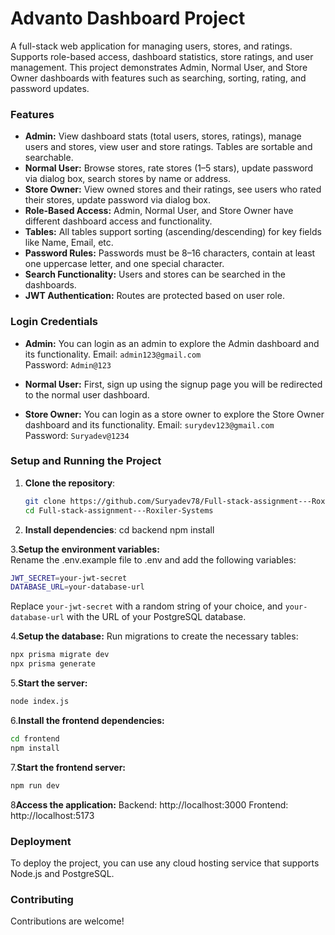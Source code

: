 # Advanto Dashboard Project

A full-stack web application for managing users, stores, and ratings. Supports role-based access, dashboard statistics, store ratings, and user management. This project demonstrates Admin, Normal User, and Store Owner dashboards with features such as searching, sorting, rating, and password updates.

### Features

- **Admin:** View dashboard stats (total users, stores, ratings), manage users and stores, view user and store ratings. Tables are sortable and searchable.
- **Normal User:** Browse stores, rate stores (1–5 stars), update password via dialog box, search stores by name or address.
- **Store Owner:** View owned stores and their ratings, see users who rated their stores, update password via dialog box.
- **Role-Based Access:** Admin, Normal User, and Store Owner have different dashboard access and functionality.
- **Tables:** All tables support sorting (ascending/descending) for key fields like Name, Email, etc.
- **Password Rules:** Passwords must be 8–16 characters, contain at least one uppercase letter, and one special character.
- **Search Functionality:** Users and stores can be searched in the dashboards.
- **JWT Authentication:** Routes are protected based on user role.

### Login Credentials

- **Admin:**  You can login as an admin to explore the Admin dashboard and its functionality.
  Email: `admin123@gmail.com`  
  Password: `Admin@123`  

- **Normal User:** First, sign up using the signup page you will be redirected to the normal user dashboard.

- **Store Owner:**  You can login as a store owner to explore the Store Owner dashboard and its functionality.
  Email: `surydev123@gmail.com`  
  Password: `Suryadev@1234`  

### Setup and Running the Project

1. **Clone the repository**:
   ```bash
   git clone https://github.com/Suryadev78/Full-stack-assignment---Roxiler-Systems.git
   cd Full-stack-assignment---Roxiler-Systems

2. **Install dependencies**:
   cd backend
   npm install

3.**Setup the environment variables:**    
   Rename the .env.example file to .env and add the following variables:
   ```bash
   JWT_SECRET=your-jwt-secret
   DATABASE_URL=your-database-url
   ```
   Replace `your-jwt-secret` with a random string of your choice, and `your-database-url` with the URL of your PostgreSQL database.

4.**Setup the database:**
Run migrations to create the necessary tables:
```bash
npx prisma migrate dev
npx prisma generate
```

5.**Start the server:**
```bash
node index.js
```
6.**Install the frontend dependencies:**
```bash
cd frontend
npm install
```
7.**Start the frontend server:**
```bash
npm run dev
```
8**Access the application:**
Backend: http://localhost:3000
Frontend: http://localhost:5173
### Deployment

To deploy the project, you can use any cloud hosting service that supports Node.js and PostgreSQL.

### Contributing

Contributions are welcome!
